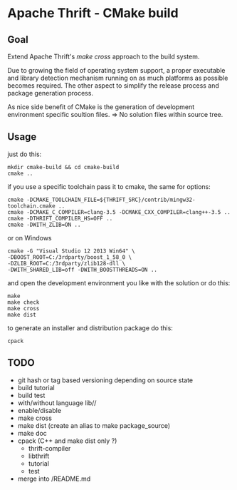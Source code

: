# Apache Thrift - CMake build

## Goal
Extend Apache Thrift's *make cross* approach to the build system.

Due to growing the field of operating system support, a proper executable
and library detection mechanism running on as much platforms as possible
becomes required. The other aspect to simplify the release process and
package generation process.

As nice side benefit of CMake is the generation of development environment
specific soultion files. => No solution files within source tree.


## Usage
just do this:

    mkdir cmake-build && cd cmake-build
    cmake ..

if you use a specific toolchain pass it to cmake, the same for options:

    cmake -DCMAKE_TOOLCHAIN_FILE=${THRIFT_SRC}/contrib/mingw32-toolchain.cmake ..
    cmake -DCMAKE_C_COMPILER=clang-3.5 -DCMAKE_CXX_COMPILER=clang++-3.5 ..
    cmake -DTHRIFT_COMPILER_HS=OFF ..
    cmake -DWITH_ZLIB=ON ..

or on Windows

    cmake -G "Visual Studio 12 2013 Win64" \
    -DBOOST_ROOT=C:/3rdparty/boost_1_58_0 \
    -DZLIB_ROOT=C:/3rdparty/zlib128-dll \
    -DWITH_SHARED_LIB=off -DWITH_BOOSTTHREADS=ON ..

and open the development environment you like with the solution or do this:

    make
    make check
    make cross
    make dist

to generate an installer and distribution package do this:

    cpack

## TODO
* git hash or tag based versioning depending on source state
* build tutorial
* build test
* with/without language lib/<lang>/
* enable/disable
* make cross
* make dist (create an alias to make package_source)
* make doc
* cpack (C++ and make dist only ?)
  * thrift-compiler
  * libthrift
  * tutorial
  * test
* merge into /README.md
